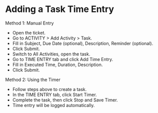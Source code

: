 # Adding a Task Time Entry

Method 1: Manual Entry

- Open the ticket.
- Go to ACTIVITY > Add Activity > Task.
- Fill in Subject, Due Date (optional), Description, Reminder (optional).
- Click Submit.
- Switch to All Activities, open the task.
- Go to TIME ENTRY tab and click Add Time Entry.
- Fill in Executed Time, Duration, Description.
- Click Submit.

Method 2: Using the Timer

- Follow steps above to create a task.
- In the TIME ENTRY tab, click Start Timer.
- Complete the task, then click Stop and Save Timer.
- Time entry will be logged automatically.
